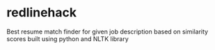 # redlinehack
Best resume match finder for given job description based on similarity scores
built using python and NLTK library
